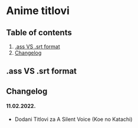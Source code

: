 # Anime titlovi

## Table of contents
1. [.ass VS .srt format](#.assVS.srtformat)
2. [Changelog](#Changelog)

## .ass VS .srt format

## Changelog
#### 11.02.2022.
- Dodani Titlovi za A Silent Voice (Koe no Katachi)
